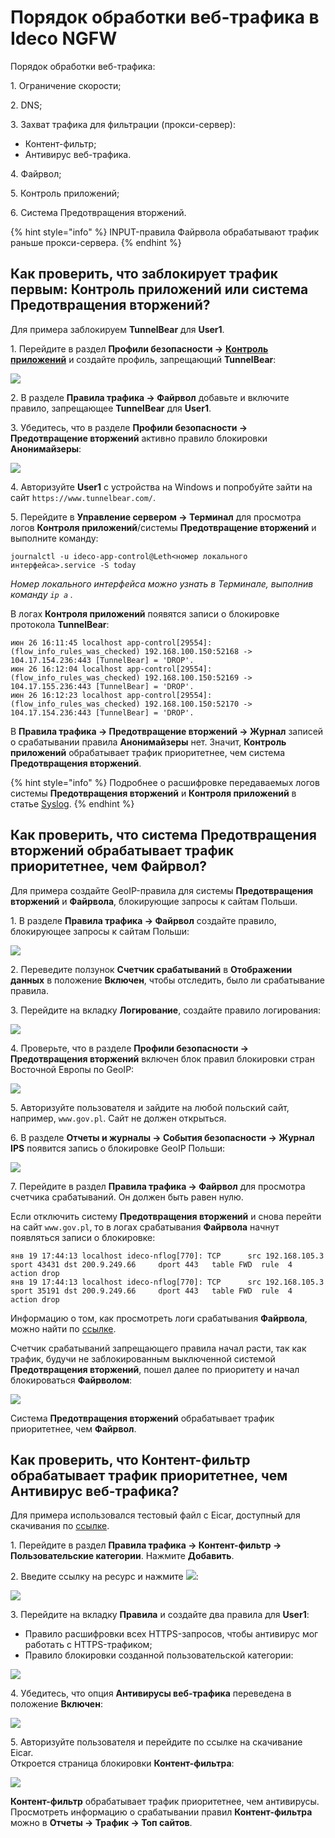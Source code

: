 # Порядок обработки веб-трафика в Ideco NGFW

Порядок обработки веб-трафика:

1\. Ограничение скорости;

2\. DNS;

3\. Захват трафика для фильтрации (прокси-сервер):

* Контент-фильтр;
* Антивирус веб-трафика.

4\. Файрвол;

5\. Контроль приложений;

6\. Система Предотвращения вторжений.

{% hint style="info" %}
INPUT-правила Файрвола обрабатывают трафик раньше прокси-сервера.
{% endhint %}

## Как проверить, что заблокирует трафик первым: Контроль приложений или система Предотвращения вторжений?

Для примера заблокируем **TunnelBear** для **User1**.

1\. Перейдите в раздел **Профили безопасности ->** [**Контроль приложений**](settings/security-profiles/application-control.md) и создайте профиль, запрещающий **TunnelBear**:

![](/.gitbook/assets/application-control9.png)

2\. В разделе **Правила трафика -> Файрвол** добавьте и включите правило, запрещающее **TunnelBear** для **User1**.

3\. Убедитесь, что в разделе **Профили безопасности -> Предотвращение вторжений** активно правило блокировки **Анонимайзеры**:

![](/.gitbook/assets/ips2.png)

4\. Авторизуйте **User1** с устройства на Windows и попробуйте зайти на сайт `https://www.tunnelbear.com/`.

5\. Перейдите в **Управление сервером -> Терминал** для просмотра логов **Контроля приложений**/системы **Предотвращение вторжений** и выполните команду:

```
journalctl -u ideco-app-control@Leth<номер локального интерфейса>.service -S today
```

_Номер локального интерфейса можно узнать в Терминале, выполнив команду `ip a` ._

В логах **Контроля приложений** появятся записи о блокировке протокола **TunnelBear**:

```
июн 26 16:11:45 localhost app-control[29554]: (flow_info_rules_was_checked) 192.168.100.150:52168 -> 104.17.154.236:443 [TunnelBear] = 'DROP'.
июн 26 16:12:04 localhost app-control[29554]: (flow_info_rules_was_checked) 192.168.100.150:52169 -> 104.17.155.236:443 [TunnelBear] = 'DROP'.
июн 26 16:12:23 localhost app-control[29554]: (flow_info_rules_was_checked) 192.168.100.150:52170 -> 104.17.154.236:443 [TunnelBear] = 'DROP'.
```

В **Правила трафика -> Предотвращение вторжений -> Журнал** записей о срабатывании правила **Анонимайзеры** нет. Значит, **Контроль приложений** обрабатывает трафик приоритетнее, чем система **Предотвращения вторжений**.

{% hint style="info" %}
Подробнее о расшифровке передаваемых логов системы **Предотвращения вторжений** и **Контроля приложений** в статье [Syslog](/settings/reports/syslog.md).
{% endhint %}

## Как проверить, что система Предотвращения вторжений обрабатывает трафик приоритетнее, чем Файрвол?

Для примера создайте GeoIP-правила для системы **Предотвращения вторжений** и **Файрвола**, блокирующие запросы к сайтам Польши.

1\. В разделе **Правила трафика -> Файрвол** создайте правило, блокирующее запросы к сайтам Польши:

![](/.gitbook/assets/firewall16.png)

2\. Переведите ползунок **Счетчик срабатываний** в **Отображении данных** в положение **Включен**, чтобы отследить, было ли срабатывание правила.

3\. Перейдите на вкладку **Логирование**, создайте правило логирования:

![](/.gitbook/assets/firewall17.png)

4\. Проверьте, что в разделе **Профили безопасности -> Предотвращения вторжений** включен блок правил блокировки стран Восточной Европы по GeoIP:

![](/.gitbook/assets/ips6.png)

5\. Авторизуйте пользователя и зайдите на любой польский сайт, например, `www.gov.pl`. Сайт не должен открыться.

6\. В разделе **Отчеты и журналы -> События безопасности -> Журнал IPS** появится запись о блокировке GeoIP Польши:

![](/.gitbook/assets/security-events.png)

7\. Перейдите в раздел **Правила трафика -> Файрвол** для просмотра счетчика срабатываний. Он должен быть равен нулю.

Если отключить систему **Предотвращения вторжений** и снова перейти на сайт `www.gov.pl`, то в логах срабатывания **Файрвола** начнут появляться записи о блокировке:

```
янв 19 17:44:13 localhost ideco-nflog[770]: TCP      src 192.168.105.3    sport 43431 dst 200.9.249.66     dport 443   table FWD  rule  4    action drop
янв 19 17:44:13 localhost ideco-nflog[770]: TCP      src 192.168.105.3    sport 35191 dst 200.9.249.66     dport 443   table FWD  rule  4    action drop
```

Информацию о том, как просмотреть логи срабатывания **Файрвола**, можно найти по [ссылке](/settings/server-management/terminal.md).

Счетчик срабатываний запрещающего правила начал расти, так как трафик, будучи не заблокированным выключенной системой **Предотвращения вторжений**, пошел далее по приоритету и начал блокироваться **Файрволом**:

![](/.gitbook/assets/firewall18.png)

Система **Предотвращения вторжений** обрабатывает трафик приоритетнее, чем **Файрвол**.

## Как проверить, что Контент-фильтр обрабатывает трафик приоритетнее, чем Антивирус веб-трафика?

Для примера использовался тестовый файл с Eicar, доступный для скачивания по [ссылке](https://secure.eicar.org/eicar.com.txt).

1\. Перейдите в раздел **Правила трафика -> Контент-фильтр -> Пользовательские категории**. Нажмите **Добавить**.

2\. Введите ссылку на ресурс и нажмите ![](/.gitbook/assets/icon-add.png):

![](/.gitbook/assets/content-filter14.png)

3\. Перейдите на вкладку **Правила** и создайте два правила для **User1**:

* Правило расшифровки всех HTTPS-запросов, чтобы антивирус мог работать с HTTPS-трафиком;
* Правило блокировки созданной пользовательской категории:

![](/.gitbook/assets/content-filter15.png)

4\. Убедитесь, что опция **Антивирусы веб-трафика** переведена в положение **Включен**:

![](/.gitbook/assets/antivirus.gif)

5\. Авторизуйте пользователя и перейдите по ссылке на скачивание Eicar.\
Откроется страница блокировки **Контент-фильтра**:

![](/.gitbook/assets/processing-order.png)

**Контент-фильтр** обрабатывает трафик приоритетнее, чем антивирусы. Просмотреть информацию о срабатывании правил **Контент-фильтра** можно в **Отчеты -> Трафик -> Топ сайтов**.
